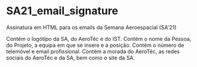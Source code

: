 # SA21_email_signature 
Assinatura em HTML para os emails da Semana Aeroespacial (SA'21)

Contém o logótipo da SA, do AeroTéc e do IST. Contém o nome da Pessoa, do Projeto, a equipa em que se insere e a posição. Contém o número de telemóvel e email profissional. Contém a morada do AeroTéc, as redes sociais do AeroTéc e da SA, bem como o site da SA.


